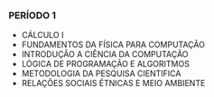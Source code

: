 ### PERÍODO 1
* CÁLCULO I
* FUNDAMENTOS DA FÍSICA PARA COMPUTAÇÃO
* INTRODUÇÃO A CIÊNCIA DA COMPUTAÇÃO
* LÓGICA DE PROGRAMAÇÃO E ALGORITMOS
* METODOLOGIA DA PESQUISA CIENTIFICA
* RELAÇÕES SOCIAIS ÉTNICAS E MEIO AMBIENTE

